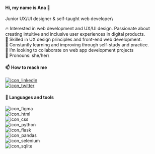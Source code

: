 #### Hi, my name is Ana 👋
Junior UX/UI designer &  self-taught web developer\

🔥 Interested in web development and UX/UI design. Passionate about creating intuitive and inclusive user experiences in digital products.\
🎨 Skilled in UX design principles and front-end web development.\
🌱 Constantly learning and improving through self-study and practice.\
🤝 I’m looking to collaborate on web app development projects\
👩 Pronouns: she/her\

#### 📫 How to reach me
[![icon_linkedin](https://github.com/SiAna00/SiAna00/assets/137308766/8e8582a4-f95e-4dc6-9dd2-e3e675562c5c)
](https://www.linkedin.com/in/ana-%C5%A1-7a3226276/ "Go to LinkedIn")\
[![icon_twitter](https://github.com/SiAna00/SiAna00/assets/137308766/e59f78d0-d772-4591-9ce1-0f759fc8d2c8)
](https://twitter.com/MFliping "Go to X")

#### 🔧 Languages and tools
![icon_figma](https://github.com/SiAna00/SiAna00/assets/137308766/4596389c-039a-4e30-8f25-04316b38f49a "Figma")\
![icon_html](https://github.com/SiAna00/SiAna00/assets/137308766/ff2b3d07-31dc-4dc9-83e4-6bfd12d11ca7 "HTML")\
![icon_css](https://github.com/SiAna00/SiAna00/assets/137308766/2ecfa70a-4ee5-4079-ace1-0ee663082ee8 "CSS")\
![icon_python](https://github.com/SiAna00/SiAna00/assets/137308766/7579609b-e8a6-40a9-a68a-9fa7530dc1ec "Python")\
![icon_flask](https://github.com/SiAna00/SiAna00/assets/137308766/c6ea2316-8f8b-49e1-b73a-07eea5accb2a "Flask")\
![icon_pandas](https://github.com/SiAna00/SiAna00/assets/137308766/dd0ebccc-e422-412e-9400-537b2bfd2b0a "Pandas")\
![icon_selenium](https://github.com/SiAna00/SiAna00/assets/137308766/049dcfc2-d410-4651-a050-3b7531836c71 "Selenium")\
![icon_sqlite](https://github.com/SiAna00/SiAna00/assets/137308766/c0de71e4-c436-4da0-a8b3-de9bcd1a56ed "SQLite")









<!---
SiAna00/SiAna00 is a ✨ special ✨ repository because its `README.md` (this file) appears on your GitHub profile.
You can click the Preview link to take a look at your changes.
--->
